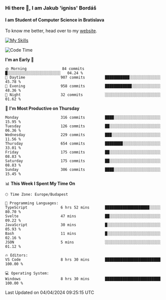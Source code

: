 ### Hi there 👋, I am Jakub 'igniss' Bordáš

#### I am Student of Computer Science in Bratislava
To know me better, head over to my [website](https://bordas.sk).

[![My Skills](https://skillicons.dev/icons?i=js,html,css,figma,svelte,java,kotlin,python,postgresql,typescript,nest,nodejs)](https://bordas.sk)


<!--START_SECTION:waka-->
![Code Time](http://img.shields.io/badge/Code%20Time-1%2C458%20hrs%2023%20mins-blue)

**I'm an Early 🐤** 

```text
🌞 Morning                84 commits          █░░░░░░░░░░░░░░░░░░░░░░░░   04.24 % 
🌆 Daytime                907 commits         ███████████░░░░░░░░░░░░░░   45.78 % 
🌃 Evening                958 commits         ████████████░░░░░░░░░░░░░   48.36 % 
🌙 Night                  32 commits          ░░░░░░░░░░░░░░░░░░░░░░░░░   01.62 % 
```
📅 **I'm Most Productive on Thursday** 

```text
Monday                   316 commits         ████░░░░░░░░░░░░░░░░░░░░░   15.95 % 
Tuesday                  126 commits         ██░░░░░░░░░░░░░░░░░░░░░░░   06.36 % 
Wednesday                229 commits         ███░░░░░░░░░░░░░░░░░░░░░░   11.56 % 
Thursday                 654 commits         ████████░░░░░░░░░░░░░░░░░   33.01 % 
Friday                   175 commits         ██░░░░░░░░░░░░░░░░░░░░░░░   08.83 % 
Saturday                 175 commits         ██░░░░░░░░░░░░░░░░░░░░░░░   08.83 % 
Sunday                   306 commits         ████░░░░░░░░░░░░░░░░░░░░░   15.45 % 
```


📊 **This Week I Spent My Time On** 

```text
🕑︎ Time Zone: Europe/Budapest

💬 Programming Languages: 
TypeScript               6 hrs 52 mins       ████████████████████░░░░░   80.70 % 
Svelte                   47 mins             ██░░░░░░░░░░░░░░░░░░░░░░░   09.22 % 
JavaScript               30 mins             █░░░░░░░░░░░░░░░░░░░░░░░░   05.93 % 
Bash                     11 mins             █░░░░░░░░░░░░░░░░░░░░░░░░   02.16 % 
JSON                     5 mins              ░░░░░░░░░░░░░░░░░░░░░░░░░   01.12 % 

🔥 Editors: 
VS Code                  8 hrs 30 mins       █████████████████████████   100.00 % 

💻 Operating System: 
Windows                  8 hrs 30 mins       █████████████████████████   100.00 % 
```


 Last Updated on 04/04/2024 09:25:15 UTC
<!--END_SECTION:waka-->
